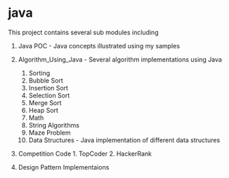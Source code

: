 java
====

This project contains several sub modules including
  1. Java POC - Java concepts illustrated using my samples
  2. Algorithm_Using_Java - Several algorithm implementations using Java 
      
      1. Sorting
        1. Bubble Sort
        2. Insertion Sort
        3. Selection Sort
        4. Merge Sort
        5. Heap Sort
      2. Math
      3. String Algorithms
      4. Maze Problem
      5. Data Structures - Java implementation of different data structures
  3. Competition Code
    1. TopCoder
    2. HackerRank
  4. Design Pattern Implementaions
  
    
